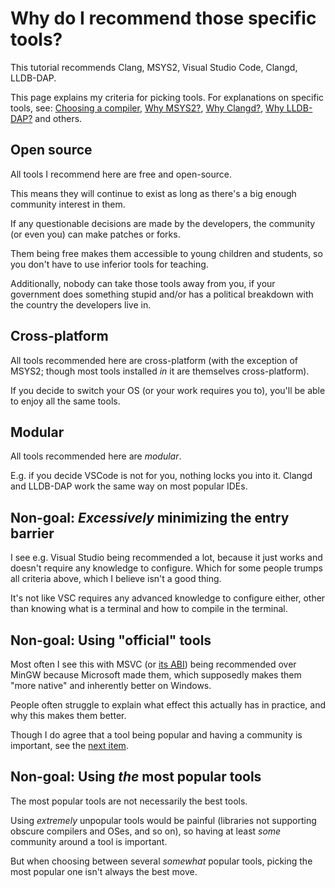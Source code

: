 # Why do I recommend those specific tools?

This tutorial recommends Clang, MSYS2, Visual Studio Code, Clangd, LLDB-DAP.

This page explains my criteria for picking tools. For explanations on specific tools, see: [Choosing a compiler](/choosing_compiler_and_more.md), [Why MSYS2?](/why_msys2.md), [Why Clangd?](/why_clangd.md), [Why LLDB-DAP?](/why_lldb_dap.md) and others.

## Open source

All tools I recommend here are free and open-source.

This means they will continue to exist as long as there's a big enough community interest in them.

If any questionable decisions are made by the developers, the community (or even you) can make patches or forks.

Them being free makes them accessible to young children and students, so you don't have to use inferior tools for teaching.

Additionally, nobody can take those tools away from you, if your government does something stupid and/or has a political breakdown with the country the developers live in.

## Cross-platform

All tools recommended here are cross-platform (with the exception of MSYS2; though most tools installed *in* it are themselves cross-platform).

If you decide to switch your OS (or your work requires you to), you'll be able to enjoy all the same tools.

## Modular

All tools recommended here are *modular*.

E.g. if you decide VSCode is not for you, nothing locks you into it. Clangd and LLDB-DAP work the same way on most popular IDEs.

## Non-goal: *Excessively* minimizing the entry barrier

I see e.g. Visual Studio being recommended a lot, because it just works and doesn't require any knowledge to configure. Which for some people trumps all criteria above, which I believe isn't a good thing.

It's not like VSC requires any advanced knowledge to configure either, other than knowing what is a terminal and how to compile in the terminal.

## Non-goal: Using "official" tools

Most often I see this with MSVC (or [its ABI](/choosing_compiler_and_more.md)) being recommended over MinGW because Microsoft made them, which supposedly makes them "more native" and inherently better on Windows.

People often struggle to explain what effect this actually has in practice, and why this makes them better.

Though I do agree that a tool being popular and having a community is important, see the [next item](#non-goal-using-the-most-popular-tools).

## Non-goal: Using *the* most popular tools

The most popular tools are not necessarily the best tools.

Using *extremely* unpopular tools would be painful (libraries not supporting obscure compilers and OSes, and so on), so having at least *some* community around a tool is important.

But when choosing between several *somewhat* popular tools, picking the most popular one isn't always the best move.
